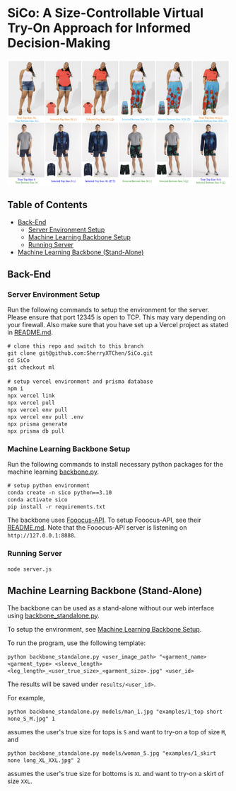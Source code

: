 # SiCo: A Size-Controllable Virtual Try-On Approach for Informed Decision-Making

![teaser image](https://github.com/SherryXTChen/SiCo/blob/0922fdf15af7942ae67ac72d07bf0f03add0ee16/assets/teaser.png)

## Table of Contents
- [Back-End](#Back-End)
  - [Server Environment Setup](#Server-Environment-Setup)
  - [Machine Learning Backbone Setup](#Machine-Learning-Backbone-Setup)
  - [Running Server](#Running-Server)
- [Machine Learning Backbone (Stand-Alone)](#Machine-Learning-Backbone-(Stand-Alone))


## Back-End

### Server Environment Setup
Run the following commands to setup the environment for the server. Please ensure that port 12345 is open to TCP. This may vary depending on your firewall. Also make sure that you have set up a Vercel project as stated in [README.md](https://github.com/SherryXTChen/SiCo/blob/c7d57c40f730c7f4a4bceb6899c607bb385a2cca/README.md).
```
# clone this repo and switch to this branch
git clone git@github.com:SherryXTChen/SiCo.git
cd SiCo
git checkout ml

# setup vercel environment and prisma database
npm i
npx vercel link
npx vercel pull
npx vercel env pull
npx vercel env pull .env
npx prisma generate
npx prisma db pull
```

### Machine Learning Backbone Setup
Run the following commands to install necessary python packages for the machine learning [backbone.py](https://github.com/SherryXTChen/SiCo/blob/5efd3729ff2cbba1aa480bf9f6d9c59ddedc04a4/backbone.py). 
```
# setup python environment
conda create -n sico python==3.10
conda activate sico
pip install -r requirements.txt
```
The backbone uses [Fooocus-API](https://github.com/mrhan1993/Fooocus-API). To setup Fooocus-API, see their [README.md](https://github.com/mrhan1993/Fooocus-API/blob/2803f204776746c16fe18fb82613ae3693fdd5e1/README.md). Note that the Fooocus-API server is listening on `http://127.0.0.1:8888`. 

### Running Server
```
node server.js
```

## Machine Learning Backbone (Stand-Alone)

The backbone can be used as a stand-alone without our web interface using [backbone_standalone.py](https://github.com/SherryXTChen/SiCo/blob/5efd3729ff2cbba1aa480bf9f6d9c59ddedc04a4/backbone_standalone.py).

To setup the environment, see [Machine Learning Backbone Setup](#Machine-Learning-Backbone-Setup).

To run the program, use the following template:
```
python backbone_standalone.py <user_image_path> "<garment_name> <garment_type> <sleeve_length> <leg_length>_<user_true_size>_<garment_size>.jpg" <user_id>
```
The results will be saved under `results/<user_id>`. 

For example,
```
python backbone_standalone.py models/man_1.jpg "examples/1_top short none_S_M.jpg" 1
```
assumes the user's true size for tops is `S` and want to try-on a top of size `M`, and 

```
python backbone_standalone.py models/woman_5.jpg "examples/1_skirt none long_XL_XXL.jpg" 2
```
assumes the user's true size for bottoms is `XL` and want to try-on a skirt of size `XXL`.

